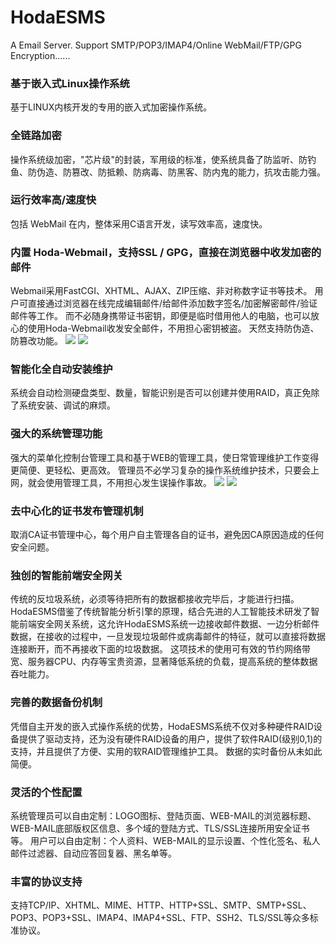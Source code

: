 # HodaESMS
A Email Server. Support SMTP/POP3/IMAP4/Online WebMail/FTP/GPG Encryption......

### 基于嵌入式Linux操作系统
基于LINUX内核开发的专用的嵌入式加密操作系统。

### 全链路加密
操作系统级加密，"芯片级"的封装，军用级的标准，使系统具备了防监听、防钓鱼、防伪造、防篡改、防抵赖、防病毒、防黑客、防内鬼的能力，抗攻击能力强。

### 运行效率高/速度快
包括 WebMail 在内，整体采用C语言开发，读写效率高，速度快。

### 内置 Hoda-Webmail，支持SSL / GPG，直接在浏览器中收发加密的邮件
Webmail采用FastCGI、XHTML、AJAX、ZIP压缩、非对称数字证书等技术。
用户可直接通过浏览器在线完成编辑邮件/给邮件添加数字签名/加密解密邮件/验证邮件等工作。
而不必随身携带证书密钥，即便是临时借用他人的电脑，也可以放心的使用Hoda-Webmail收发安全邮件，不用担心密钥被盗。
天然支持防伪造、防篡改功能。
![](http://protostaresms.com/images/snap/w1.png)     ![](http://protostaresms.com/images/snap/w3.png)

### 智能化全自动安装维护
系统会自动检测硬盘类型、数量，智能识别是否可以创建并使用RAID，真正免除了系统安装、调试的麻烦。

### 强大的系统管理功能
强大的菜单化控制台管理工具和基于WEB的管理工具，使日常管理维护工作变得更简便、更轻松、更高效。
管理员不必学习复杂的操作系统维护技术，只要会上网，就会使用管理工具，不用担心发生误操作事故。
![](http://protostaresms.com/images/snap/m3.png)    ![](http://protostaresms.com/images/snap/c1.png)

### 去中心化的证书发布管理机制
取消CA证书管理中心，每个用户自主管理各自的证书，避免因CA原因造成的任何安全问题。

### 独创的智能前端安全网关
传统的反垃圾系统，必须等待把所有的数据都接收完毕后，才能进行扫描。
HodaESMS借鉴了传统智能分析引擎的原理，结合先进的人工智能技术研发了智能前端安全网关系统，这允许HodaESMS系统一边接收邮件数据、一边分析邮件数据，在接收的过程中，一旦发现垃圾邮件或病毒邮件的特征，就可以直接将数据连接断开，而不再接收下面的垃圾数据。
这项技术的使用可有效的节约网络带宽、服务器CPU、内存等宝贵资源，显著降低系统的负载，提高系统的整体数据吞吐能力。

### 完善的数据备份机制
凭借自主开发的嵌入式操作系统的优势，HodaESMS系统不仅对多种硬件RAID设备提供了驱动支持，还为没有硬件RAID设备的用户，提供了软件RAID(级别0,1)的支持，并且提供了方便、实用的软RAID管理维护工具。
数据的实时备份从未如此简便。

### 灵活的个性配置
系统管理员可以自由定制：LOGO图标、登陆页面、WEB-MAIL的浏览器标题、WEB-MAIL底部版权区信息、多个域的登陆方式、TLS/SSL连接所用安全证书等。
用户可以自由定制：个人资料、WEB-MAIL的显示设置、个性化签名、私人邮件过滤器、自动应答回复器、黑名单等。

### 丰富的协议支持
支持TCP/IP、XHTML、MIME、HTTP、HTTP+SSL、SMTP、SMTP+SSL、POP3、POP3+SSL、IMAP4、IMAP4+SSL、FTP、SSH2、TLS/SSL等众多标准协议。





